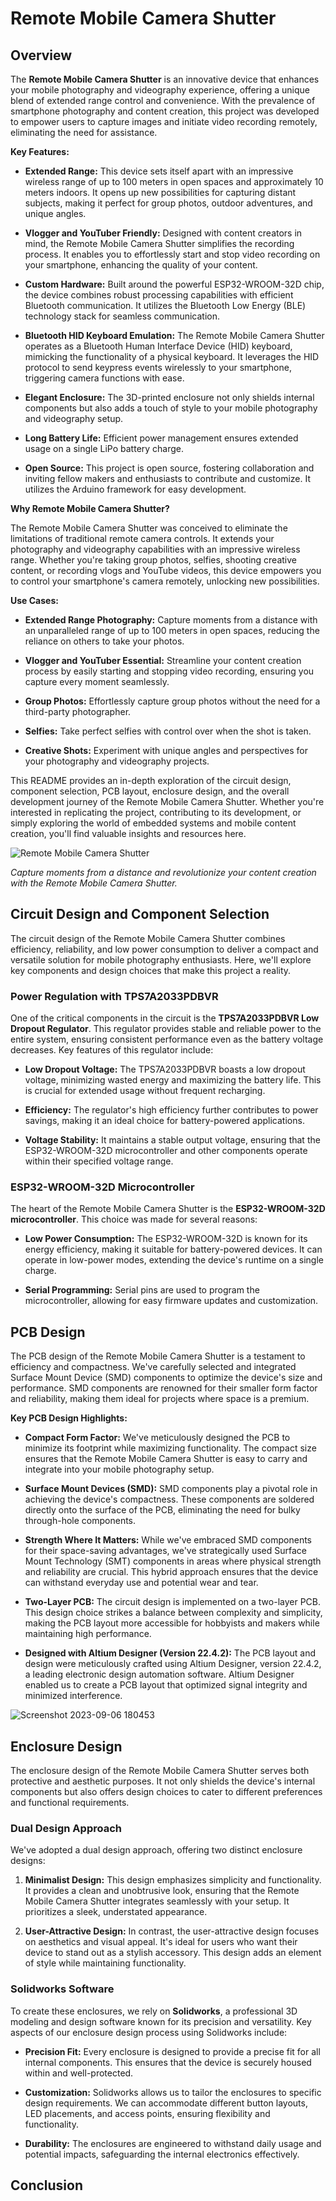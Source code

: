 # Remote Mobile Camera Shutter




## Overview

The **Remote Mobile Camera Shutter** is an innovative device that enhances your mobile photography and videography experience, offering a unique blend of extended range control and convenience. With the prevalence of smartphone photography and content creation, this project was developed to empower users to capture images and initiate video recording remotely, eliminating the need for assistance.

**Key Features:**

- **Extended Range:** This device sets itself apart with an impressive wireless range of up to 100 meters in open spaces and approximately 10 meters indoors. It opens up new possibilities for capturing distant subjects, making it perfect for group photos, outdoor adventures, and unique angles.

- **Vlogger and YouTuber Friendly:** Designed with content creators in mind, the Remote Mobile Camera Shutter simplifies the recording process. It enables you to effortlessly start and stop video recording on your smartphone, enhancing the quality of your content.

- **Custom Hardware:** Built around the powerful ESP32-WROOM-32D chip, the device combines robust processing capabilities with efficient Bluetooth communication. It utilizes the Bluetooth Low Energy (BLE) technology stack for seamless communication.

- **Bluetooth HID Keyboard Emulation:** The Remote Mobile Camera Shutter operates as a Bluetooth Human Interface Device (HID) keyboard, mimicking the functionality of a physical keyboard. It leverages the HID protocol to send keypress events wirelessly to your smartphone, triggering camera functions with ease.

- **Elegant Enclosure:** The 3D-printed enclosure not only shields internal components but also adds a touch of style to your mobile photography and videography setup.

- **Long Battery Life:** Efficient power management ensures extended usage on a single LiPo battery charge.

- **Open Source:** This project is open source, fostering collaboration and inviting fellow makers and enthusiasts to contribute and customize. It utilizes the Arduino framework for easy development.

**Why Remote Mobile Camera Shutter?**

The Remote Mobile Camera Shutter was conceived to eliminate the limitations of traditional remote camera controls. It extends your photography and videography capabilities with an impressive wireless range. Whether you're taking group photos, selfies, shooting creative content, or recording vlogs and YouTube videos, this device empowers you to control your smartphone's camera remotely, unlocking new possibilities.

**Use Cases:**

- **Extended Range Photography:** Capture moments from a distance with an unparalleled range of up to 100 meters in open spaces, reducing the reliance on others to take your photos.

- **Vlogger and YouTuber Essential:** Streamline your content creation process by easily starting and stopping video recording, ensuring you capture every moment seamlessly.

- **Group Photos:** Effortlessly capture group photos without the need for a third-party photographer.

- **Selfies:** Take perfect selfies with control over when the shot is taken.

- **Creative Shots:** Experiment with unique angles and perspectives for your photography and videography projects.

This README provides an in-depth exploration of the circuit design, component selection, PCB layout, enclosure design, and the overall development journey of the Remote Mobile Camera Shutter. Whether you're interested in replicating the project, contributing to its development, or simply exploring the world of embedded systems and mobile content creation, you'll find valuable insights and resources here.

![Remote Mobile Camera Shutter](https://github.com/deepdewdeep/PhoneCameraShutter/assets/56537975/31b3923a-5b25-4e3f-a4ff-34998637e3c5)

*Capture moments from a distance and revolutionize your content creation with the Remote Mobile Camera Shutter.*


## Circuit Design and Component Selection

The circuit design of the Remote Mobile Camera Shutter combines efficiency, reliability, and low power consumption to deliver a compact and versatile solution for mobile photography enthusiasts. Here, we'll explore key components and design choices that make this project a reality.

### Power Regulation with TPS7A2033PDBVR

One of the critical components in the circuit is the **TPS7A2033PDBVR Low Dropout Regulator**. This regulator provides stable and reliable power to the entire system, ensuring consistent performance even as the battery voltage decreases. Key features of this regulator include:

- **Low Dropout Voltage:** The TPS7A2033PDBVR boasts a low dropout voltage, minimizing wasted energy and maximizing the battery life. This is crucial for extended usage without frequent recharging.

- **Efficiency:** The regulator's high efficiency further contributes to power savings, making it an ideal choice for battery-powered applications.

- **Voltage Stability:** It maintains a stable output voltage, ensuring that the ESP32-WROOM-32D microcontroller and other components operate within their specified voltage range.

### ESP32-WROOM-32D Microcontroller

The heart of the Remote Mobile Camera Shutter is the **ESP32-WROOM-32D microcontroller**. This choice was made for several reasons:

- **Low Power Consumption:** The ESP32-WROOM-32D is known for its energy efficiency, making it suitable for battery-powered devices. It can operate in low-power modes, extending the device's runtime on a single charge.

- **Serial Programming:** Serial pins are used to program the microcontroller, allowing for easy firmware updates and customization.

## PCB Design

The PCB design of the Remote Mobile Camera Shutter is a testament to efficiency and compactness. We've carefully selected and integrated Surface Mount Device (SMD) components to optimize the device's size and performance. SMD components are renowned for their smaller form factor and reliability, making them ideal for projects where space is a premium.

**Key PCB Design Highlights:**

- **Compact Form Factor:** We've meticulously designed the PCB to minimize its footprint while maximizing functionality. The compact size ensures that the Remote Mobile Camera Shutter is easy to carry and integrate into your mobile photography setup.

- **Surface Mount Devices (SMD):** SMD components play a pivotal role in achieving the device's compactness. These components are soldered directly onto the surface of the PCB, eliminating the need for bulky through-hole components.

- **Strength Where It Matters:** While we've embraced SMD components for their space-saving advantages, we've strategically used Surface Mount Technology (SMT) components in areas where physical strength and reliability are crucial. This hybrid approach ensures that the device can withstand everyday use and potential wear and tear.

- **Two-Layer PCB:** The circuit design is implemented on a two-layer PCB. This design choice strikes a balance between complexity and simplicity, making the PCB layout more accessible for hobbyists and makers while maintaining high performance.

- **Designed with Altium Designer (Version 22.4.2):** The PCB layout and design were meticulously crafted using Altium Designer, version 22.4.2, a leading electronic design automation software. Altium Designer enabled us to create a PCB layout that optimized signal integrity and minimized interference.

![Screenshot 2023-09-06 180453](https://github.com/deepdewdeep/Remote-Mobile-Camera-Shutter/assets/56537975/c3b1d5b9-ae9e-4c21-85ec-3f60c6e39e69)

## Enclosure Design

The enclosure design of the Remote Mobile Camera Shutter serves both protective and aesthetic purposes. It not only shields the device's internal components but also offers design choices to cater to different preferences and functional requirements.

### Dual Design Approach

We've adopted a dual design approach, offering two distinct enclosure designs:

1. **Minimalist Design:** This design emphasizes simplicity and functionality. It provides a clean and unobtrusive look, ensuring that the Remote Mobile Camera Shutter integrates seamlessly with your setup. It prioritizes a sleek, understated appearance.

2. **User-Attractive Design:** In contrast, the user-attractive design focuses on aesthetics and visual appeal. It's ideal for users who want their device to stand out as a stylish accessory. This design adds an element of style while maintaining functionality.

### Solidworks Software

To create these enclosures, we rely on **Solidworks**, a professional 3D modeling and design software known for its precision and versatility. Key aspects of our enclosure design process using Solidworks include:

- **Precision Fit:** Every enclosure is designed to provide a precise fit for all internal components. This ensures that the device is securely housed within and well-protected.

- **Customization:** Solidworks allows us to tailor the enclosures to specific design requirements. We can accommodate different button layouts, LED placements, and access points, ensuring flexibility and functionality.

- **Durability:** The enclosures are engineered to withstand daily usage and potential impacts, safeguarding the internal electronics effectively.


## Conclusion
